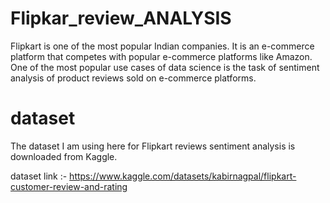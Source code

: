 # Flipkar_review_ANALYSIS
Flipkart is one of the most popular Indian companies. It is an e-commerce platform that competes with popular e-commerce platforms like Amazon. One of the 
most popular use cases of data science is the task of sentiment analysis of product reviews sold on e-commerce platforms.

# dataset
The dataset I am using here for Flipkart reviews sentiment analysis is downloaded from Kaggle.

dataset link :- https://www.kaggle.com/datasets/kabirnagpal/flipkart-customer-review-and-rating
